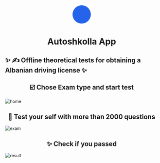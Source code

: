 <p align="center">
    <img alt="Autoshkolla App" src="./src-tauri/icons/icon.png" width="60" />
</p>
<h1 align="center">
Autoshkolla App
</h1>

## ✨ ✍️ Offline theoretical tests for obtaining a Albanian driving license ✨

<h2 align="center">
☑️ Chose Exam type and start test
</h2>

![home](https://user-images.githubusercontent.com/74852397/176852442-870f7e1b-7eb7-4c5e-af5f-358f0ebbd202.gif)

<h2 align="center">
🙋 Test your self with more than 2000 questions
</h2>

![exam](https://user-images.githubusercontent.com/74852397/176852508-c3b39a9c-5d68-4d3b-932f-e2523dfe9b92.gif)

<h2 align="center">
✨ Check if you passed
</h2>

![result](https://user-images.githubusercontent.com/74852397/176852533-bd86783d-6256-4262-8ada-3b643c216f01.gif)
